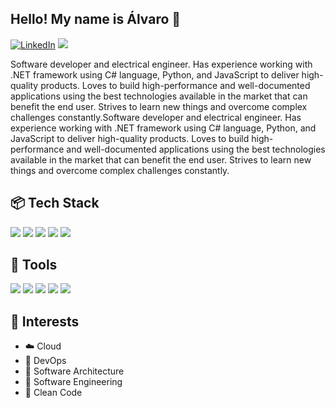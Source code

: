 ## Hello! My name is Álvaro 👋
[![LinkedIn](https://img.shields.io/badge/LinkedIn-0077B5?style=for-the-badge&logo=linkedin&logoColor=white)](https://www.linkedin.com/in/alvaro-jose-baranoski/)
[![](https://img.shields.io/badge/Gmail-D14836?style=for-the-badge&logo=gmail&logoColor=white)](mailto:alvarojosebaranoski01@gmail.com)

Software developer and electrical engineer. Has experience working with .NET framework using C# language, Python, and JavaScript to deliver high-quality products. Loves to build high-performance and well-documented applications using the best technologies available in the market that can benefit the end user. Strives to learn new things and overcome complex challenges constantly.Software developer and electrical engineer. Has experience working with .NET framework using C# language, Python, and JavaScript to deliver high-quality products. Loves to build high-performance and well-documented applications using the best technologies available in the market that can benefit the end user. Strives to learn new things and overcome complex challenges constantly.

## :package: Tech Stack

![](https://img.shields.io/badge/.NET-5C2D91?style=for-the-badge&logo=.net&logoColor=white)
![](https://img.shields.io/badge/Python-14354C?style=for-the-badge&logo=python&logoColor=white)
![](https://img.shields.io/badge/Angular-DD0031?style=for-the-badge&logo=angular&logoColor=white)
![](https://img.shields.io/badge/Ionic-3880FF?style=for-the-badge&logo=ionic&logoColor=white)
![](https://img.shields.io/badge/Javascript-F7DF1E?style=for-the-badge&logo=javascript&logoColor=white)

## :wrench: Tools
![](https://img.shields.io/badge/git-ff4500?style=for-the-badge&logo=git&logoColor=white)
![](https://img.shields.io/badge/docker-0095ff?style=for-the-badge&logo=docker&logoColor=white)
![](https://img.shields.io/badge/k8s-0077cc?style=for-the-badge&logo=kubernetes&logoColor=white)
![](https://img.shields.io/badge/Microsoft_Azure-0089D6?style=for-the-badge&logo=microsoft-azure&logoColor=white)
![](https://img.shields.io/badge/Jenkins-D24939?style=for-the-badge&logo=jenkins&logoColor=white)

## :round_pushpin: Interests
- :cloud: Cloud
- :rocket: DevOps
- :dart: Software Architecture
- :construction_worker: Software Engineering
- 🧹 Clean Code
